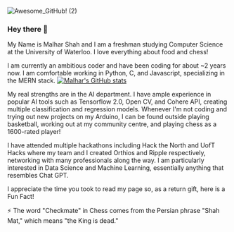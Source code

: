 ![Awesome_GitHub! (2)](https://user-images.githubusercontent.com/41645822/128105929-e7b3d4ac-0650-4bc8-95d5-3b229eb33c84.png)

### Hey there 👋 

My Name is Malhar Shah and I am a freshman studying Computer Science at the University of Waterloo. I love everything about food and chess!

I am currently an ambitious coder and have been coding for about ~2 years now. I am comfortable working in Python, C, and Javascript, specializing in the MERN stack.
[![Malhar's GitHub stats](https://github-readme-stats.vercel.app/api?username=malhar2805)](https://github.com/malhar2805/github-readme-stats)

My real strengths are in the AI department. I have ample experience in popular AI tools such as Tensorflow 2.0, Open CV, and Cohere API, creating multiple classification and regression models. Whenever I'm not coding and trying out new projects on my Arduino, I can be found outside playing basketball, working out at my community centre, and playing chess as a 1600-rated player!

I have attended multiple hackathons including Hack the North and UofT Hacks where my team and I created Orthios and Ripple respectively, networking with many professionals along the way. I am particularly interested in Data Science and Machine Learning, essentially anything that resembles Chat GPT.

I appreciate the time you took to read my page so, as a return gift, here is a Fun Fact!

:zap: The word "Checkmate" in Chess comes from the Persian phrase "Shah Mat," which means "the King is dead."


<!--
**malhar2805/malhar2805** is a ✨ _special_ ✨ repository because its `README.md` (this file) appears on your GitHub profile.

Here are some ideas to get you started:

- 🔭 I’m currently working on ...
- 🌱 I’m currently learning ...
- 👯 I’m looking to collaborate on ...
- 🤔 I’m looking for help with ...
- 💬 Ask me about ...
- 📫 How to reach me: ...
- 😄 Pronouns: ...
- ⚡ Fun fact: ...
-->
